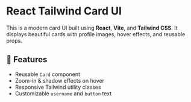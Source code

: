 # React Tailwind Card UI

This is a modern card UI built using **React**, **Vite**, and **Tailwind CSS**. It displays beautiful cards with profile images, hover effects, and reusable props.

## 🚀 Features

- Reusable `Card` component
- Zoom-in & shadow effects on hover
- Responsive Tailwind utility classes
- Customizable `username` and `button` text



